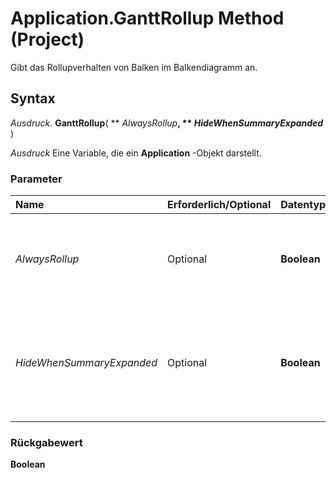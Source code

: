 
# Application.GanttRollup Method (Project)

Gibt das Rollupverhalten von Balken im Balkendiagramm an.


## Syntax

 _Ausdruck_. **GanttRollup**( ** _AlwaysRollup_**, ** _HideWhenSummaryExpanded_** )

 _Ausdruck_ Eine Variable, die ein **Application** -Objekt darstellt.


### Parameter



|**Name**|**Erforderlich/Optional**|**Datentyp**|**Beschreibung**|
|:-----|:-----|:-----|:-----|
| _AlwaysRollup_|Optional|**Boolean**|**True**, wenn der mehrstufigen Gantt immer Balken angezeigt werden. Der Standardwert ist **False**.|
| _HideWhenSummaryExpanded_|Optional|**Boolean**|**True,** Wenn der Gantt-Balken Rollup beim Erweitern von Sammelvorgängen ausgeblendet werden sollen. Der Standardwert ist **False**.|

### Rückgabewert

 **Boolean**

